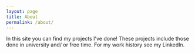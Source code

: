 ```yaml
---
layout: page
title: About
permalink: /about/
---
```


In this site you can find my projects I've done! These projects include those done in university and/ or free time. For my work history see my LinkedIn.
